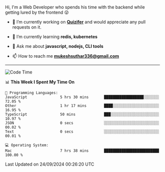 Hi, I'm a Web Developer who spends his time with the backend while getting lured by the frontend 😜

- 🔭 I’m currently working on **[Quizifer](https://github.com/SutharMukesh/Quizifer/)** and would appreciate any pull requests on it.

- 🌱 I’m currently learning **redis, kubernetes**

- 💬 Ask me about **javascript, nodejs, CLI tools**

- 📫 How to reach me **mukeshsuthar336@gmail.com**

---
<!--START_SECTION:waka-->
![Code Time](http://img.shields.io/badge/Code%20Time-3%2C143%20hrs%2010%20mins-blue)

📊 **This Week I Spent My Time On** 

```text
💬 Programming Languages: 
JavaScript               5 hrs 30 mins       ██████████████████░░░░░░░   72.05 % 
Other                    1 hr 17 mins        ████░░░░░░░░░░░░░░░░░░░░░   16.95 % 
TypeScript               50 mins             ███░░░░░░░░░░░░░░░░░░░░░░   10.97 % 
JSON                     0 secs              ░░░░░░░░░░░░░░░░░░░░░░░░░   00.02 % 
Text                     0 secs              ░░░░░░░░░░░░░░░░░░░░░░░░░   00.01 % 

💻 Operating System: 
Mac                      7 hrs 38 mins       █████████████████████████   100.00 % 
```


 Last Updated on 24/09/2024 00:26:20 UTC
<!--END_SECTION:waka-->

